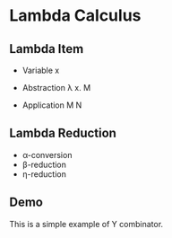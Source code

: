 # Lambda Calculus

## Lambda Item

* Variable
  x

* Abstraction
  λ x. M
  
* Application
  M N

## Lambda Reduction

* α-conversion
* β-reduction
* η-reduction

## Demo

This is a simple example of Y combinator.


